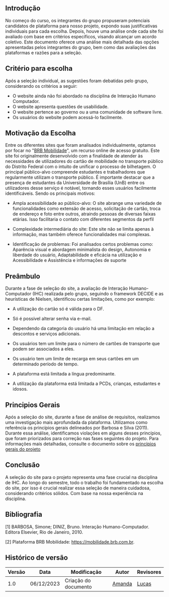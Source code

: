 ## Introdução

No começo do curso, os integrantes do grupo propuseram potenciais candidatos de plataforma para nosso projeto, expondo suas justificativas individuais para cada escolha. Depois, houve uma análise onde cada site foi avaliado com base em critérios específicos, visando alcançar um acordo coletivo. Este documento oferece uma análise mais detalhada das opções apresentadas pelos integrantes do grupo, bem como das avaliações das plataformas e razões para a seleção.

## Critério para escolha 

Após a seleção individual, as sugestões foram debatidas pelo grupo, considerando os critérios a seguir:

- O website ainda não foi abordado na disciplina de Interação Humano Computador.
- O website apresenta questões de usabilidade.
- O website pertence ao governo ou a uma comunidade de software livre.
- Os usuários do website podem acessá-lo facilmente.
  
## Motivação da Escolha 

Entre os diferentes sites que foram analisados individualmente, optamos por focar no "[BRB Mobilidade](https://mobilidade.brb.com.br)", um recurso online de acesso gratuito. Este site foi originalmente desenvolvido com a finalidade de atender às necessidades de utilizadores do cartão de mobilidade no transporte público do Distrito Federal com o intuito de unificar o processo de bilhetagem. O principal público-alvo compreende estudantes e trabalhadores que regularmente utilizam o transporte público. É importante destacar que a presença de estudantes da Universidade de Brasília (UnB) entre os utilizadores desse serviço é notável, tornando esses usuários facilmente identificáveis. Sendo os principais motivos:

- Ampla acessibilidade ao público-alvo: O site abrange uma variedade de funcionalidades como extensão de acesso, solicitação de cartão, troca de endereço e foto entre outros, atraindo pessoas de diversas faixas etárias. Isso facilitaria o contato com diferentes segmentos da perfil
  
- Complexidade intermediária do site: Este site não se limita apenas à informação, mas também oferece funcionalidades mai complexas. 

- Identificação de problemas: Foi analisados certos problemas como: Aparência visual e abordagem minimalista do design, Autonomia e liberdade do usuário, Adaptabilidade e eficácia na utilização e Acessibilidade e Assistência e informações de suporte

## Preâmbulo

Durante a fase de seleção do site, a avaliação de Interação Humano-Computador (IHC) realizada pelo grupo, seguindo o framework DECIDE e as heurísticas de Nielsen, identificou certas limitações, como por exemplo:

- A utilização do cartão só é válida para o DF.

- Só é possível alterar senha via e-mail.

- Dependendo da categoria do usuário há uma limitação em relação a descontos e serviços adicionais.

- Os usuários tem um limite para o número de cartões de transporte que podem ser associados a eles.

- Os usuário tem um limite de recarga em seus cartões em um determinado período de tempo.

- A plataforma está limitada a língua predominante.

- A utilização da plataforma está limitada a PCDs, crianças, estudantes e idosos.


## Principios Gerais 

Após a seleção do site, durante a fase de análise de requisitos, realizamos uma investigação mais aprofundada da plataforma. Utilizamos como referência os princípios gerais delineados por Barbosa e Silva (2011). Durante essa análise, identificamos violações em alguns desses princípios, que foram priorizados para correção nas fases seguintes do projeto.  Para informações mais detalhadas, consulte o documento sobre os [princípios gerais do projeto](https://interacao-humano-computador.github.io/2023.2--BRB-Mobilidade/analiseRequisitos/caracteristicas_gerais/)

## Conclusão

A seleção do site para o projeto representa uma fase crucial na disciplina de IHC. Ao longo do semestre, todo o trabalho foi fundamentado na escolha do site, por isso é crucial realizar essa seleção de maneira cuidadosa, considerando critérios sólidos. Com base na nossa experiência na disciplina. 


## Bibliografia

[1] BARBOSA, Simone; DINIZ, Bruno. Interação Humano-Computador. Editora Elsevier, Rio de Janeiro, 2010.

[2] Plataforma BRB Mobilidade: <https://mobilidade.brb.com.br>. 

## Histórico de versão

| Versão | Data       | Modificação                             | Autor                         | Revisores                         |
| ------ | ---------- | --------------------------------------- | ----------------------------- | ----------------------------- |
|    1.0   |   06/12/2023   |   Criação do documento |  [Amanda](https://github.com/Amandaaaaabreu)| [Lucas]()|
